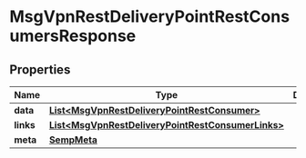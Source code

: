 
# MsgVpnRestDeliveryPointRestConsumersResponse

## Properties
Name | Type | Description | Notes
------------ | ------------- | ------------- | -------------
**data** | [**List&lt;MsgVpnRestDeliveryPointRestConsumer&gt;**](MsgVpnRestDeliveryPointRestConsumer.md) |  |  [optional]
**links** | [**List&lt;MsgVpnRestDeliveryPointRestConsumerLinks&gt;**](MsgVpnRestDeliveryPointRestConsumerLinks.md) |  |  [optional]
**meta** | [**SempMeta**](SempMeta.md) |  | 



